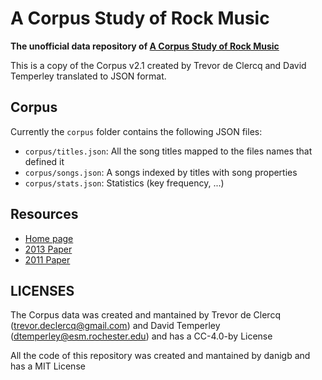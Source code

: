 # A Corpus Study of Rock Music

__The unofficial data repository of [A Corpus Study of Rock Music](http://theory.esm.rochester.edu/rock_corpus/index.html)__

This is a copy of the Corpus v2.1 created by Trevor de Clercq and David Temperley translated to JSON format.

## Corpus

Currently the `corpus` folder contains the following JSON files:

- `corpus/titles.json`: All the song titles mapped to the files names that defined it
- `corpus/songs.json`: A songs indexed by titles with song properties
- `corpus/stats.json`: Statistics (key frequency, ...)

## Resources

- [Home page](http://theory.esm.rochester.edu/rock_corpus/index.html)
- [2013 Paper](http://theory.esm.rochester.edu/rock_corpus/temperley_declercq_2013.pdf)
- [2011 Paper](http://theory.esm.rochester.edu/rock_corpus/2011_paper/declercq_temperley_2011.pdf)

## LICENSES

The Corpus data was created and mantained by Trevor de Clercq (trevor.declercq@gmail.com) and David Temperley (dtemperley@esm.rochester.edu) and has a CC-4.0-by License

All the code of this repository was created and mantained by danigb and has a MIT License
